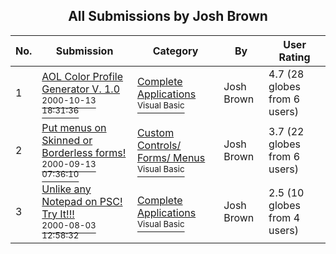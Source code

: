 ﻿<div align="center">

## All Submissions by Josh Brown

</div>

No.  | Submission | Category | By   | User Rating
---- | ---------- | -------- | ---- | -----------
1 | [AOL Color Profile Generator V\. 1\.0<br /><sup>2000-10-13 18:31:36</sup>](https://github.com/Planet-Source-Code/josh-brown-aol-color-profile-generator-v-1-0__1-12044) | [Complete Applications<br /><sup>Visual Basic</sup>](../ByCategory/complete-applications__1-27.md) | Josh Brown | 4.7 (28 globes from 6 users)
2 | [Put menus on Skinned or Borderless forms\!<br /><sup>2000-09-13 07:36:10</sup>](https://github.com/Planet-Source-Code/josh-brown-put-menus-on-skinned-or-borderless-forms__1-11456) | [Custom Controls/ Forms/  Menus<br /><sup>Visual Basic</sup>](../ByCategory/custom-controls-forms-menus__1-4.md) | Josh Brown | 3.7 (22 globes from 6 users)
3 | [Unlike any Notepad on PSC\! Try It\!\!\!<br /><sup>2000-08-03 12:58:32</sup>](https://github.com/Planet-Source-Code/josh-brown-unlike-any-notepad-on-psc-try-it__1-10352) | [Complete Applications<br /><sup>Visual Basic</sup>](../ByCategory/complete-applications__1-27.md) | Josh Brown | 2.5 (10 globes from 4 users)
